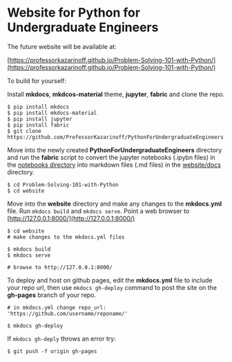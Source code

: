# Website for Python for Undergraduate Engineers

The future website will be available at:

[https://professorkazarinoff.github.io/Problem-Solving-101-with-Python/](https://professorkazarinoff.github.io/Problem-Solving-101-with-Python/)

To build for yourself:

Install **mkdocs**, **mkdcos-material** theme, **jupyter**, **fabric** and clone the repo.

```
$ pip install mkdocs
$ pip install mkdocs-material
$ pip install jupyter
$ pip install fabric
$ git clone https://github.com/ProfessorKazarinoff/PythonForUndergraduateEngineers.git
```

Move into the newly created **PythonForUndergraduateEngineers** directory and run the **fabric** script to convert the jupyter notebooks (.ipybn files) in the [notebooks directory](../notebooks) into markdown files (.md files) in the [website/docs](docs/) directory.

```
$ cd Problem-Solving-101-with-Python
$ cd website
```

Move into the **website** directory and make any changes to the **mkdocs.yml** file. Run ```mkdocs build``` and ```mkdocs serve```. Point a web browser to [http://127.0.0.1:8000/](http://127.0.0.1:8000/)

```
$ cd website
# make changes to the mkdocs.yml files

$ mkdocs build
$ mkdocs serve

# browse to http://127.0.0.1:8000/
```

To deploy and host on github pages, edit the **mkdocs.yml** file to include your repo url, then use ```mkdocs gh-deploy``` command to post the site on the **gh-pages** branch of your repo.

```
# in mkdocs.yml change repo_url: 'https://github.com/username/reponame/'

$ mkdocs gh-deploy
```

If ```mkdocs gh-deply``` throws an error try:

```
$ git push -f origin gh-pages
```



